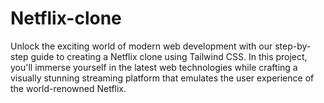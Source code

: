 # Netflix-clone
Unlock the exciting world of modern web development with our step-by-step guide to creating a Netflix clone using Tailwind CSS. In this project, you'll immerse yourself in the latest web technologies while crafting a visually stunning streaming platform that emulates the user experience of the world-renowned Netflix.
